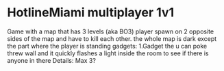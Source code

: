 # HotlineMiami multiplayer 1v1
Game with a map that has 3 levels (aka BO3)
player spawn on 2 opposite sides of the map and have to kill each other.
the whole map is dark except the part where the player is standing 
gadgets:
1.Gadget the u can poke threw wall and it quickly flashes a light inside the room to see if there is anyone in there 
  Details:
  Max 3?

